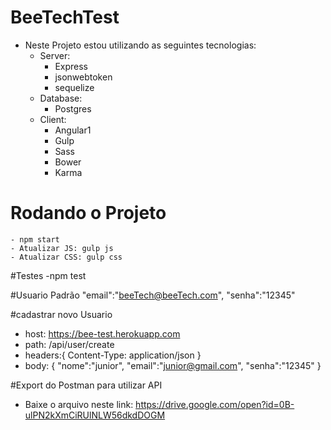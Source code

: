 # BeeTechTest

- Neste Projeto estou utilizando as seguintes tecnologias:
	- Server:
		- Express
		- jsonwebtoken
		- sequelize
	- Database:
	 	- Postgres
	- Client:
		- Angular1
		- Gulp
		- Sass
		- Bower
		- Karma


# Rodando o Projeto

	- npm start
	- Atualizar JS: gulp js
	- Atualizar CSS: gulp css

#Testes
	-npm test

#Usuario Padrão
	"email":"beeTech@beeTech.com",
	"senha":"12345"

#cadastrar novo Usuario

- host: https://bee-test.herokuapp.com
- path: /api/user/create
- headers:{
	Content-Type: application/json
}
- body: 
	{
	"nome":"junior",
	"email":"junior@gmail.com",
	"senha":"12345"
}

#Export do Postman para utilizar API

- Baixe o arquivo neste link: https://drive.google.com/open?id=0B-ulPN2kXmCiRUlNLW56dkdDOGM

